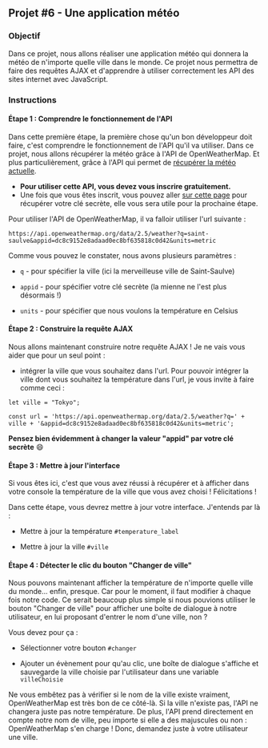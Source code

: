## Projet #6 - Une application météo

### Objectif

Dans ce projet, nous allons réaliser une application météo qui donnera la météo de n'importe quelle ville dans le monde.
Ce projet nous permettra de faire des requêtes AJAX et d'apprendre à utiliser correctement les API des sites internet avec JavaScript.

### Instructions

#### Étape 1 : Comprendre le fonctionnement de l'API

Dans cette première étape, la première chose qu'un bon développeur doit faire, c'est comprendre le fonctionnement de l'API qu'il va utiliser.
Dans ce projet, nous allons récupérer la météo grâce à l'API de OpenWeatherMap. Et plus particulièrement, grâce à l'API qui permet de [récupérer la météo actuelle](https://openweathermap.org/current "API d'OpenWeatherMap").

- **Pour utiliser cette API, vous devez vous inscrire gratuitement.**
- Une fois que vous êtes inscrit, vous pouvez aller [sur cette page](https://home.openweathermap.org/api_keys "Récupérez votre clé secrète") pour récupérer votre clé secrète, elle vous sera utile pour la prochaine étape.

Pour utiliser l'API de OpenWeatherMap, il va falloir utiliser l'url suivante :

`https://api.openweathermap.org/data/2.5/weather?q=saint-saulve&appid=dc8c9152e8adaad0ec8bf635818c0d42&units=metric`

Comme vous pouvez le constater, nous avons plusieurs paramètres :

- `q` - pour spécifier la ville (ici la merveilleuse ville de Saint-Saulve)

- `appid` - pour spécifier votre clé secrète (la mienne ne l'est plus désormais !)

- `units` - pour spécifier que nous voulons la température en Celsius

#### Étape 2 : Construire la requête AJAX

Nous allons maintenant construire notre requête AJAX ! Je ne vais vous aider que pour un seul point : 
- intégrer la ville que vous souhaitez dans l'url. Pour pouvoir intégrer la ville dont vous souhaitez la température dans l'url, je vous invite à faire comme ceci :

<pre><code>let ville = "Tokyo";

const url = 'https://api.openweathermap.org/data/2.5/weather?q=' + ville + '&appid=dc8c9152e8adaad0ec8bf635818c0d42&units=metric';
</code></pre>

**Pensez bien évidemment à changer la valeur "appid" par votre clé secrète** :smile:

#### Étape 3 : Mettre à jour l'interface

Si vous êtes ici, c'est que vous avez réussi à récupérer et à afficher dans votre console la température de la ville que vous avez choisi ! Félicitations !

Dans cette étape, vous devrez mettre à jour votre interface. J'entends par là :

- Mettre à jour la température `#temperature_label`

- Mettre à jour la ville `#ville`

#### Étape 4 : Détecter le clic du bouton "Changer de ville"

Nous pouvons maintenant afficher la température de n'importe quelle ville du monde... enfin, presque. Car pour le moment, il faut modifier à chaque fois notre code. Ce serait beaucoup plus simple si nous pouvions utiliser le bouton "Changer de ville" pour afficher une boîte de dialogue à notre utilisateur, en lui proposant d'entrer le nom d'une ville, non ?

Vous devez pour ça :

- Sélectionner votre bouton `#changer`

- Ajouter un évènement pour qu'au clic, une boîte de dialogue s'affiche et sauvegarde la ville choisie par l'utilisateur dans une variable `villeChoisie`

Ne vous embêtez pas à vérifier si le nom de la ville existe vraiment, OpenWeatherMap est très bon de ce côté-là. Si la ville n'existe pas, l'API ne changera juste pas notre température. De plus, l'API prend directement en compte notre nom de ville, peu importe si elle a des majuscules ou non : OpenWeatherMap s'en charge ! Donc, demandez juste à votre utilisateur une ville.

